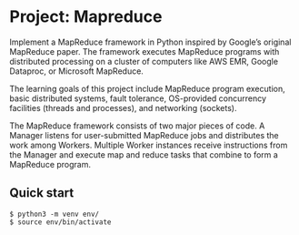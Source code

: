 Project: Mapreduce
===========================


Implement a MapReduce framework in Python inspired by Google’s original MapReduce paper. The framework executes MapReduce programs with distributed processing on a cluster of computers like AWS EMR, Google Dataproc, or Microsoft MapReduce.

The learning goals of this project include MapReduce program execution, basic distributed systems, fault tolerance, OS-provided concurrency facilities (threads and processes), and networking (sockets).

The MapReduce framework consists of two major pieces of code. A Manager listens for user-submitted MapReduce jobs and distributes the work among Workers. Multiple Worker instances receive instructions from the Manager and execute map and reduce tasks that combine to form a MapReduce program.

## Quick start
```console
$ python3 -m venv env/
$ source env/bin/activate
```
